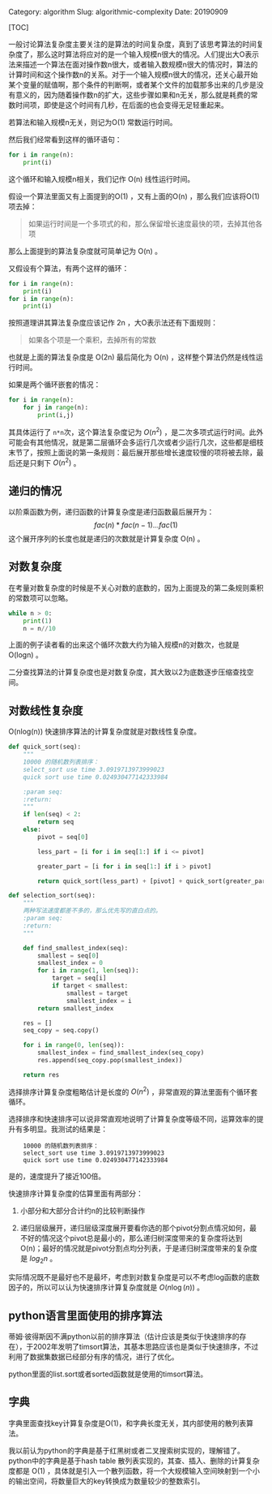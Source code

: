 Category: algorithm
Slug: algorithmic-complexity
Date: 20190909

[TOC]

一般讨论算法复杂度主要关注的是算法的时间复杂度，真到了该思考算法的时间复杂度了，那么这时算法将应对的是一个输入规模n很大的情况。人们提出大O表示法来描述一个算法在面对操作数n很大，或者输入数规模n很大的情况时，算法的计算时间和这个操作数n的关系。对于一个输入规模n很大的情况，还关心最开始某个变量的赋值啊，那个条件的判断啊，或者某个文件的加载那多出来的几步是没有意义的，因为随着操作数n的扩大，这些步骤如果和n无关，那么就是耗费的常数时间项，即使是这个时间有几秒，在后面的也会变得无足轻重起来。

若算法和输入规模n无关，则记为O(1) 常数运行时间。

然后我们经常看到这样的循环语句：

```python
for i in range(n):
    print(i)
```

这个循环和输入规模n相关，我们记作 O(n) 线性运行时间。

假设一个算法里面又有上面提到的O(1) ，又有上面的O(n) ，那么我们应该将O(1) 项去掉：

> 如果运行时间是一个多项式的和，那么保留增长速度最快的项，去掉其他各项

那么上面提到的算法复杂度就可简单记为 O(n) 。

又假设有个算法，有两个这样的循环：

```python
for i in range(n):
    print(i)
for i in range(n):
    print(i)
```

按照道理讲其算法复杂度应该记作 2n ，大O表示法还有下面规则：

> 如果各个项是一个乘积，去掉所有的常数

也就是上面的算法复杂度是 O(2n) 最后简化为 O(n) ，这样整个算法仍然是线性运行时间。

如果是两个循环嵌套的情况：

```python
for i in range(n):
    for j in range(n):
        print(i,j)
```

其具体运行了 `n*n`次，这个算法复杂度记为 $O(n^2)$ ，是二次多项式运行时间。此外可能会有其他情况，就是第二层循环会多运行几次或者少运行几次，这些都是细枝末节了，按照上面说的第一条规则：最后展开那些增长速度较慢的项将被去除，最后还是只剩下 $O(n^2)$ 。

## 递归的情况

以阶乘函数为例，递归函数的计算复杂度是递归函数最后展开为：
$$
fac(n) * fac(n-1) ... fac(1)
$$
这个展开序列的长度也就是递归的次数就是计算复杂度 O(n) 。

## 对数复杂度

在考量对数复杂度的时候是不关心对数的底数的，因为上面提及的第二条规则乘积的常数项可以忽略。

```python
while n > 0:
    print(1)
    n = n//10
```

上面的例子读者看的出来这个循环次数大约为输入规模n的对数次，也就是 O(logn) 。

二分查找算法的计算复杂度也是对数复杂度，其大致以2为底数逐步压缩查找空间。

## 对数线性复杂度

O(nlog(n)) 快速排序算法的计算复杂度就是对数线性复杂度。

```python
def quick_sort(seq):
    """
    10000 的随机数列表排序：
    select_sort use time 3.0919713973999023
    quick sort use time 0.024930477142333984

    :param seq:
    :return:
    """
    if len(seq) < 2:
        return seq
    else:
        pivot = seq[0]

        less_part = [i for i in seq[1:] if i <= pivot]

        greater_part = [i for i in seq[1:] if i > pivot]

        return quick_sort(less_part) + [pivot] + quick_sort(greater_part)
```

```python
def selection_sort(seq):
    """
    两种写法速度都差不多的，那么优先写的直白点的。
    :param seq:
    :return:
    """

    def find_smallest_index(seq):
        smallest = seq[0]
        smallest_index = 0
        for i in range(1, len(seq)):
            target = seq[i]
            if target < smallest:
                smallest = target
                smallest_index = i
        return smallest_index

    res = []
    seq_copy = seq.copy()

    for i in range(0, len(seq)):
        smallest_index = find_smallest_index(seq_copy)
        res.append(seq_copy.pop(smallest_index))

    return res
```

选择排序计算复杂度粗略估计是长度的 $O(n^2)$ ，非常直观的算法里面有个循环套循环。

选择排序和快速排序可以说非常直观地说明了计算复杂度等级不同，运算效率的提升有多明显。我测试的结果是：

```
    10000 的随机数列表排序：
    select_sort use time 3.0919713973999023
    quick sort use time 0.024930477142333984
```

是的，速度提升了接近100倍。

快速排序计算复杂度的估算里面有两部分：

1. 小部分和大部分合计约n的比较判断操作

2. 递归层级展开，递归层级深度展开要看你选的那个pivot分割点情况如何，最不好的情况这个pivot总是最小的，那么递归树深度带来的复杂度将达到O(n)；最好的情况就是pivot分割点均分列表，于是递归树深度带来的复杂度是 $log_2n$ 。

实际情况既不是最好也不是最坏，考虑到对数复杂度是可以不考虑log函数的底数因子的，所以可以认为快速排序计算复杂度就是 $O(n\log(n))$ 。





## python语言里面使用的排序算法

蒂姆·彼得斯因不满python以前的排序算法（估计应该是类似于快速排序的存在），于2002年发明了timsort算法，其基本思路应该也是类似于快速排序，不过利用了数据集数据已经部分有序的情况，进行了优化。

python里面的list.sort或者sorted函数就是使用的timsort算法。



## 字典

字典里面查找key计算复杂度是O(1)，和字典长度无关，其内部使用的散列表算法。

我以前认为python的字典是基于红黑树或者二叉搜索树实现的，理解错了。python中的字典是基于hash table 散列表实现的，其查、插入、删除的计算复杂度都是 O(1) ，具体就是引入一个散列函数，将一个大规模输入空间映射到一个小的输出空间，将数量巨大的key转换成为数量较少的整数索引。
